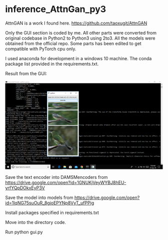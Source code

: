 # inference_AttnGan_py3

AttnGAN is a work I found here. https://github.com/taoxugit/AttnGAN

Only the GUI section is coded by me. All other parts were converted from original codebase in Python2 to Python3 using 2to3. All the models were obtained from the official repo. Some parts has been edited to get compatible with PyTorch cpu only.

I used anaconda for development in a windows 10 machine. The conda package list provided in the requirements.txt.

Result from the GUI:


![](ui.png)

Save the text encoder into DAMSMencoders from https://drive.google.com/open?id=1GNUKjVeyWYBJ8hEU-yrfYQpDOkxEyP3V

Save the model into models from https://drive.google.com/open?id=1lqNG75suOuR_8gjoEPYNp8VyT_ufPPig

Install packages specified in requirements.txt

Move into the directory code.

Run python gui.py


